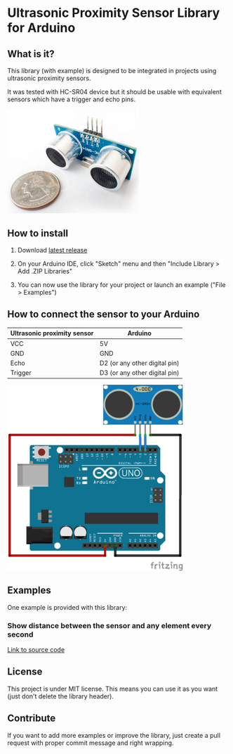 # Ultrasonic Proximity Sensor Library for Arduino

## What is it?

This library (with example) is designed to be integrated in projects using ultrasonic proximity sensors.

It was tested with HC-SR04 device but it should be usable with equivalent sensors which have a trigger and echo pins.

<img src="device.jpg" width="300">


## How to install

1) Download <a target="_blank" href="https://github.com/QuentinCG/Arduino-Ultrasonic-Proximity-Sensor-Library/releases/download/1.0.0/UltrasonicProximitySensor_v1_0_0.zip">latest release</a>

2) On your Arduino IDE, click "Sketch" menu and then "Include Library > Add .ZIP Libraries"

3) You can now use the library for your project or launch an example ("File > Examples")


## How to connect the sensor to your Arduino

Ultrasonic proximity sensor | Arduino
-------- | --------
VCC      | 5V
GND      | GND
Echo     | D2 (or any other digital pin)
Trigger  | D3 (or any other digital pin)

<img src="schematics.png" width="400">


## Examples

One example is provided with this library:

### Show distance between the sensor and any element every second

<a target="_blank" href="https://github.com/QuentinCG/Arduino-Ultrasonic-Proximity-Sensor-Library/blob/master/UltrasonicProximitySensor/examples/ShowDistanceInSerial/ShowDistanceInSerial.ino">Link to source code</a>


## License

This project is under MIT license. This means you can use it as you want (just don't delete the library header).


## Contribute

If you want to add more examples or improve the library, just create a pull request with proper commit message and right wrapping.
